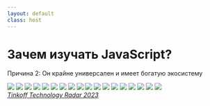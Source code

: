 ```yaml
---
layout: default
class: host
---
```


# Зачем изучать JavaScript?
Причина 2: Он крайне универсален и имеет богатую экосистему

<div class="grid">
    <img src="/logos/angular.png" />
    <img src="/logos/react.svg" />
    <img src="/logos/typescript.svg" />
    <img src="/logos/rxjs.svg" />
    <img src="/logos/jest.svg" />
    <img src="/logos/nestjs.svg" />
    <img src="/logos/fastify.svg" />
    <img src="/logos/cypress.svg" />
    <img src="/logos/playwright.svg" />
    <img src="/logos/nx.svg" />
    <img src="/logos/webpack.svg" />
    <img src="/logos/npm.svg" />
    <img src="/logos/yarn.svg" />
    <img src="/logos/node.svg" />
    <img src="/logos/storybook.svg" />
    <img src="/logos/tensorflow.svg" />
    <img src="/logos/taiga.svg" />
    <img src="/logos/maskito.svg" />
</div>

<cite>
    <a href="https://radar.tinkoff.ru/javascript" target="_blank">
        Tinkoff Technology Radar 2023
    </a>
</cite>

<style>
    .host .grid {
        display: grid;
        grid-template-columns: repeat(6, 1fr);
        align-items: center;
        gap: 1rem;
    }

    .host img {
        height: 100%;
        max-width: 6rem;
        max-height: 6rem;
        padding: 1rem;
        border-radius: 1rem;
        border: 1px solid gray;
        box-shadow: 2px 2px 3px darkgray;
    }

    .host cite {
        display: block;
        margin-top: 3rem;
        text-align: end;
    }
</style>
